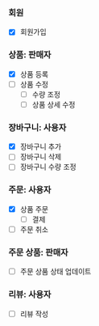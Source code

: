 ### 회원
- [x] 회원가입

### 상품: 판매자
- [x] 상품 등록
- [ ] 상품 수정
  - [ ] 수량 조정
  - [ ] 상품 상세 수정

### 장바구니: 사용자
- [x] 장바구니 추가
- [ ] 장바구니 삭제
- [ ] 장바구니 수량 조정

### 주문: 사용자
- [x] 상품 주문
  - [ ] 결제
- [ ] 주문 취소

### 주문 상품: 판매자
- [ ] 주문 상품 상태 업데이트

### 리뷰: 사용자
- [ ] 리뷰 작성














